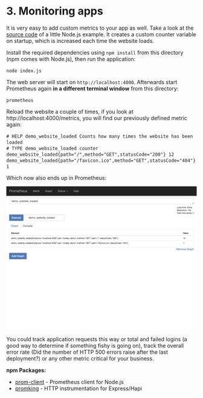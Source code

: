 # 3. Monitoring apps

It is very easy to add custom metrics to your app as well. Take a look at the [source code](./index.js) of a little Node.js example. It creates a custom counter variable on startup, which is increased each time the website loads.

Install the required dependencies using `npm install` from this directory (npm comes with Node.js), then run the application:

```
node index.js
```

The web server will start on `http://localhost:4000`. Afterwards start Prometheus again **in a different terminal window** from this directory:

```
prometheus
```

Reload the website a couple of times, if you look at http://localhost:4000/metrics, you will find our previously defined metric again:

```
# HELP demo_website_loaded Counts how many times the website has been loaded
# TYPE demo_website_loaded counter
demo_website_loaded{path="/",method="GET",statusCode="200"} 12
demo_website_loaded{path="/favicon.ico",method="GET",statusCode="404"} 1
```

Which now also ends up in Prometheus:

![Custom metrics from our Node.js application](./_images/localhost_9090_graph.png)

You could track application requests this way or total and failed logins (a good way to determine if something fishy is going on), track the overall error rate (Did the number of HTTP 500 errors raise after the last deployment?) or any other metric critical for your business.

**npm Packages:**

- [prom-client](https://github.com/siimon/prom-client) - Prometheus client for Node.js
- [promking](https://github.com/sanity-io/promking) - HTTP instrumentation for Express/Hapi